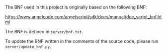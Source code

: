 The BNF used in this project is originally based on the following BNF:

https://www.angelcode.com/angelscript/sdk/docs/manual/doc_script_bnf.html

The BNF is defined in `server/bnf.txt`.

To update the BNF written in the comments of the source code, please run `server/update_bnf.py`.
